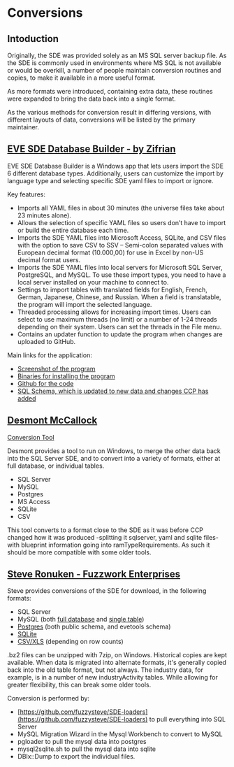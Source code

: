 # Conversions
## Intoduction

Originally, the SDE was provided solely as an MS SQL server backup file. As the SDE is commonly used in environments where MS SQL is not available or would be overkill, a number of people maintain conversion routines and copies, to make it available in a more useful format.

As more formats were introduced, containing extra data, these routines were expanded to bring the data back into a single format.

As the various methods for conversion result in differing versions, with different layouts of data, conversions will be listed by the primary maintainer.

## [EVE SDE Database Builder - by Zifrian](https://forums.eveonline.com/default.aspx?g=posts&t=500859)
EVE SDE Database Builder is a Windows app that lets users import the SDE 6 different database types. Additionally, users can customize the import by language type and selecting specific SDE yaml files to import or ignore.

Key features:
* Imports all YAML files in about 30 minutes (the universe files take about 23 minutes alone).
* Allows the selection of specific YAML files so users don’t have to import or build the entire database each time.
* Imports the SDE YAML files into Microsoft Access, SQLite, and CSV files with the option to save CSV to SSV – Semi-colon separated values with European decimal format (10.000,00) for use in Excel by non-US decimal format users.
* Imports the SDE YAML files into local servers for Microsoft SQL Server, PostgreSQL, and MySQL. To use these import types, you need to have a local server installed on your machine to connect to.
* Settings to import tables with translated fields for English, French, German, Japanese, Chinese, and Russian. When a field is translatable, the program will import the selected language.
* Threaded processing allows for increasing import times. Users can select to use maximum threads (no limit) or a number of 1-24 threads depending on their system. Users can set the threads in the File menu.
* Contains an updater function to update the program when changes are uploaded to GitHub. 

Main links for the application:
* [Screenshot of the program](http://i.imgur.com/iQIyUrw.png)
* [Binaries for installing the program](https://github.com/EVEIPH/EVE-SDE-Database-Builder/raw/master/Latest%20Files/EVE%20SDE%20Database%20Builder%20Install.zip)
* [Github for the code](https://github.com/EVEIPH/EVE-SDE-Database-Builder)
* [SQL Schema, which is updated to new data and changes CCP has added](https://github.com/EVEIPH/EVE-SDE-Database-Builder/blob/master/Latest%20Files/EVESDEDB_Schema.sql)

## [Desmont McCallock](https://forums.eveonline.com/profile/Desmont%20McCallock)

[Conversion Tool](https://forums.eveonline.com/default.aspx?g=posts&m=6168357)

Desmont provides a tool to run on Windows, to merge the other data back into the SQL Server SDE, and to convert into a variety of formats, either at full database, or individual tables.

* SQL Server
* MySQL
* Postgres
* MS Access
* SQLite
* CSV

This tool converts to a format close to the SDE as it was before CCP changed how it was produced -splitting it sqlserver, yaml and sqlite files- with blueprint information going into ramTypeRequirements. As such it should be more compatible with some older tools.

## [Steve Ronuken - Fuzzwork Enterprises](https://www.fuzzwork.co.uk/dump/)

Steve provides conversions of the SDE for download, in the following formats:

* SQL Server
* MySQL (both [full database](https://www.fuzzwork.co.uk/dump/mysql-latest.tar.bz2) and [single table](https://www.fuzzwork.co.uk/dump/latest/))
* [Postgres](https://www.fuzzwork.co.uk/dump/postgres-latest.dmp.bz2) (both public schema, and evetools schema)
* [SQLite](https://www.fuzzwork.co.uk/dump/sqlite-latest.sqlite.bz2)
* [CSV/XLS](https://www.fuzzwork.co.uk/dump/latest/) (depending on row counts)

.bz2 files can be unzipped with 7zip, on Windows.
Historical copies are kept available. When data is migrated into alternate formats, it's generally copied back into the old table format, but not always. The industry data, for example, is in a number of new industryActivity tables. While allowing for greater flexibility, this can break some older tools.

Conversion is performed by:

* [https://github.com/fuzzysteve/SDE-loaders](https://github.com/fuzzysteve/SDE-loaders) to pull everything into SQL Server
* MySQL Migration Wizard in the Mysql Workbench to convert to MySQL
* pgloader to pull the mysql data into postgres
* mysql2sqlite.sh to pull the mysql data into sqlite
* DBIx::Dump to export the individual files.
